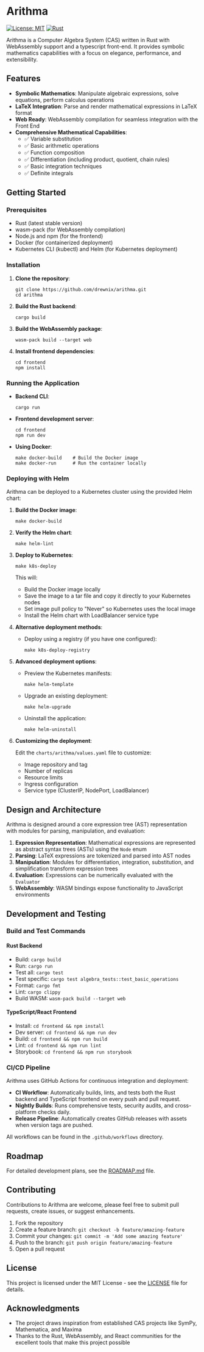 # Arithma 

[![License: MIT](https://img.shields.io/badge/License-MIT-blue.svg)](https://opensource.org/licenses/MIT)
[![Rust](https://github.com/drewnix/arithma/actions/workflows/ci.yml/badge.svg)](https://github.com/drewnix/arithma/actions/workflows/ci.yml)

Arithma is a Computer Algebra System (CAS) written in Rust with WebAssembly
support and a typescript front-end. It provides symbolic mathematics 
capabilities with a focus on elegance, performance, and extensibility.

## Features

- **Symbolic Mathematics**: Manipulate algebraic expressions, solve equations, perform calculus operations
- **LaTeX Integration**: Parse and render mathematical expressions in LaTeX format
- **Web Ready**: WebAssembly compilation for seamless integration with the Front End
- **Comprehensive Mathematical Capabilities**:
  - ✅ Variable substitution
  - ✅ Basic arithmetic operations
  - ✅ Function composition
  - ✅ Differentiation (including product, quotient, chain rules)
  - ✅ Basic integration techniques
  - ✅ Definite integrals

## Getting Started

### Prerequisites

- Rust (latest stable version)
- wasm-pack (for WebAssembly compilation)
- Node.js and npm (for the frontend)
- Docker (for containerized deployment)
- Kubernetes CLI (kubectl) and Helm (for Kubernetes deployment)

### Installation

1. **Clone the repository**:
   ```
   git clone https://github.com/drewnix/arithma.git
   cd arithma
   ```

2. **Build the Rust backend**:
   ```
   cargo build
   ```

3. **Build the WebAssembly package**:
   ```
   wasm-pack build --target web
   ```

4. **Install frontend dependencies**:
   ```
   cd frontend
   npm install
   ```

### Running the Application

- **Backend CLI**:
  ```
  cargo run
  ```

- **Frontend development server**:
  ```
  cd frontend
  npm run dev
  ```

- **Using Docker**:
  ```
  make docker-build    # Build the Docker image
  make docker-run      # Run the container locally
  ```

### Deploying with Helm

Arithma can be deployed to a Kubernetes cluster using the provided Helm chart:

1. **Build the Docker image**:
   ```
   make docker-build
   ```

2. **Verify the Helm chart**:
   ```
   make helm-lint
   ```

3. **Deploy to Kubernetes**:
   ```
   make k8s-deploy
   ```

   This will:
   - Build the Docker image locally
   - Save the image to a tar file and copy it directly to your Kubernetes nodes
   - Set image pull policy to "Never" so Kubernetes uses the local image
   - Install the Helm chart with LoadBalancer service type


4. **Alternative deployment methods**:

   - Deploy using a registry (if you have one configured):
     ```
     make k8s-deploy-registry
     ```

5. **Advanced deployment options**:

   - Preview the Kubernetes manifests:
     ```
     make helm-template
     ```

   - Upgrade an existing deployment:
     ```
     make helm-upgrade
     ```

   - Uninstall the application:
     ```
     make helm-uninstall
     ```

5. **Customizing the deployment**:

   Edit the `charts/arithma/values.yaml` file to customize:
   - Image repository and tag
   - Number of replicas
   - Resource limits
   - Ingress configuration
   - Service type (ClusterIP, NodePort, LoadBalancer)

## Design and Architecture

Arithma is designed around a core expression tree (AST) representation with 
modules for parsing, manipulation, and evaluation:

1. **Expression Representation**: Mathematical expressions are represented as 
abstract syntax trees (ASTs) using the `Node` enum
2. **Parsing**: LaTeX expressions are tokenized and parsed into AST nodes
3. **Manipulation**: Modules for differentiation, integration, substitution, and
simplification transform expression trees
4. **Evaluation**: Expressions can be numerically evaluated with the `Evaluator`
5. **WebAssembly**: WASM bindings expose functionality to JavaScript environments

## Development and Testing

### Build and Test Commands

#### Rust Backend
- Build: `cargo build`
- Run: `cargo run`
- Test all: `cargo test`
- Test specific: `cargo test algebra_tests::test_basic_operations`
- Format: `cargo fmt`
- Lint: `cargo clippy`
- Build WASM: `wasm-pack build --target web`

#### TypeScript/React Frontend
- Install: `cd frontend && npm install`
- Dev server: `cd frontend && npm run dev`
- Build: `cd frontend && npm run build`
- Lint: `cd frontend && npm run lint`
- Storybook: `cd frontend && npm run storybook`

### CI/CD Pipeline

Arithma uses GitHub Actions for continuous integration and deployment:

- **CI Workflow**: Automatically builds, lints, and tests both the Rust backend 
and TypeScript frontend on every push and pull request.
- **Nightly Builds**: Runs comprehensive tests, security audits, and 
cross-platform checks daily.
- **Release Pipeline**: Automatically creates GitHub releases with assets when 
version tags are pushed.

All workflows can be found in the `.github/workflows` directory.

## Roadmap

For detailed development plans, see the [ROADMAP.md](ROADMAP.md) file.

## Contributing

Contributions to Arithma are welcome, please feel free to submit pull requests, create issues, or suggest enhancements.

1. Fork the repository
2. Create a feature branch: `git checkout -b feature/amazing-feature`
3. Commit your changes: `git commit -m 'Add some amazing feature'`
4. Push to the branch: `git push origin feature/amazing-feature`
5. Open a pull request

## License

This project is licensed under the MIT License - see the [LICENSE](LICENSE) file for details.

## Acknowledgments

- The project draws inspiration from established CAS projects like SymPy, Mathematica, and Maxima
- Thanks to the Rust, WebAssembly, and React communities for the excellent tools that make this project possible